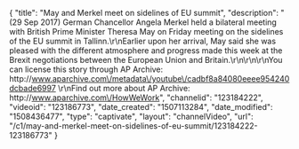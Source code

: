 {
    "title": "May and Merkel meet on sidelines of EU summit",
    "description": "(29 Sep 2017) German Chancellor Angela Merkel held a bilateral meeting with British Prime Minister Theresa May on Friday meeting on the sidelines of the EU summit in Tallinn.\r\nEarlier upon her arrival, May said she was pleased with the different atmosphere and progress made this week at the Brexit negotiations between the European Union and Britain.\r\n\r\n\r\nYou can license this story through AP Archive: http:\/\/www.aparchive.com\/metadata\/youtube\/cadbf8a84080eeee954240dcbade6997 \r\nFind out more about AP Archive: http:\/\/www.aparchive.com\/HowWeWork",
    "channelid": "123184222",
    "videoid": "123186773",
    "date_created": "1507113284",
    "date_modified": "1508436477",
    "type": "captivate",
    "layout": "channelVideo",
    "url": "\/c1\/may-and-merkel-meet-on-sidelines-of-eu-summit\/123184222-123186773"
}